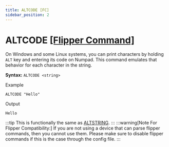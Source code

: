 ```yaml
---
title: ALTCODE [FC]
sidebar_position: 2
---
```


# ALTCODE [[Flipper Command]](https://developer.flipper.net/flipperzero/doxygen/badusb_file_format.html#autotoc_md70)

On Windows and some Linux systems, you can print characters by holding `ALT` key and entering its code on Numpad. This command emulates that behavior for each character in the string.

**Syntax:** `ALTCODE <string>`

Example
```
ALTCODE "Hello"
```
Output
```
Hello
```

:::tip
This is functionally the same as [ALTSTRING](./altstring).
:::
:::warning[Note For Flipper Compatibility:]
If you are not using a device that can parse flipper commands, then you cannot use them. Please make sure to disable flipper commands if this is the case through the config file.
:::